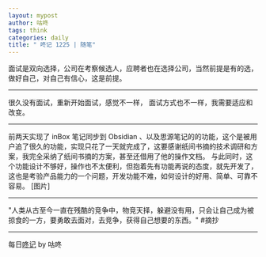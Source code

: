 ```yaml
---
layout: mypost
author: 咕咚
tags: think
categories: daily
title: " 咚记 1225 | 随笔"
---
```


面试是双向选择，公司在考察候选人，应聘者也在选择公司，当然前提是有的选，做好自己，对自己有信心，这是前提。

---
很久没有面试，重新开始面试，感觉不一样， 面试方式也不一样，我需要适应和改变。

---
前两天实现了 inBox 笔记同步到 Obsidian 、以及思源笔记的的功能，这个是被用户追了很久的功能，实现只花了一天就完成了，这要感谢纸间书摘的技术调研和方案，我完全采纳了纸间书摘的方案，甚至还借用了他的操作文档。
与此同时，这个功能设计不够好，操作也不太便利，但抱着先有功能再说的态度，就先开发了，这也是考验产品能力的一个问题，开发功能不难，如何设计的好用、简单、可靠不容易。
[图片]

---
"人类从古至今一直在残酷的竞争中，物竞天择，躲避没有用，只会让自己成为被掠食的一方，要勇敢去面对，去竞争，获得自己想要的东西。" #摘抄

---

每日[⁡⁡⁢⁤‌‌​​‌⁢​​‬​‬‍‍​⁤⁤‌⁤⁢‌⁤⁤⁡‬﻿​⁡﻿⁣‌‌​⁣⁢⁣⁣‍﻿‬‬⁡‌‍﻿咚记](https://fcngifhkzsmc.feishu.cn/wiki/TUF1wJIrbiY9OKkpCotch8Q8nud?fromScene=spaceOverview)
by 咕咚